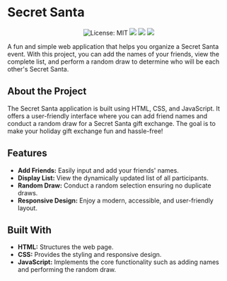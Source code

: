 # Secret Santa

<p align="center">
  
  <img src="https://img.shields.io/badge/License-MIT-yellow.svg" alt="License: MIT"/>
  <img src="https://img.shields.io/badge/JavaScript-8A2BE2"/>
  <img src="https://img.shields.io/badge/HTML-8A2BE2"/>
  <img src="https://img.shields.io/badge/CSS-8A2BE2"/>
</p>

A fun and simple web application that helps you organize a Secret Santa event. With this project, you can add the names of your friends, view the complete list, and perform a random draw to determine who will be each other's Secret Santa.

## About the Project

The Secret Santa application is built using HTML, CSS, and JavaScript. It offers a user-friendly interface where you can add friend names and conduct a random draw for a Secret Santa gift exchange. The goal is to make your holiday gift exchange fun and hassle-free!

## Features

- **Add Friends:** Easily input and add your friends' names.
- **Display List:** View the dynamically updated list of all participants.
- **Random Draw:** Conduct a random selection ensuring no duplicate draws.
- **Responsive Design:** Enjoy a modern, accessible, and user-friendly layout.

## Built With

- **HTML:** Structures the web page.
- **CSS:** Provides the styling and responsive design.
- **JavaScript:** Implements the core functionality such as adding names and performing the random draw.
